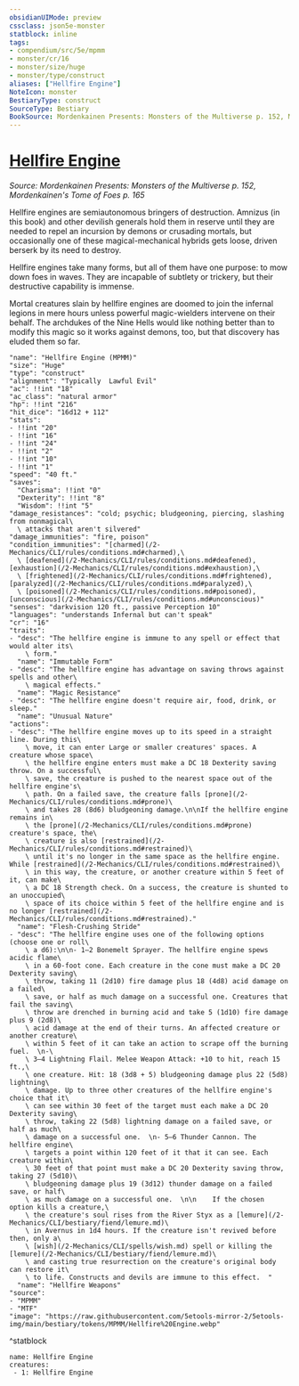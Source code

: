 ```yaml
---
obsidianUIMode: preview
cssclass: json5e-monster
statblock: inline
tags:
- compendium/src/5e/mpmm
- monster/cr/16
- monster/size/huge
- monster/type/construct
aliases: ["Hellfire Engine"]
NoteIcon: monster
BestiaryType: construct
SourceType: Bestiary
BookSource: Mordenkainen Presents: Monsters of the Multiverse p. 152, Mordenkainen's Tome of Foes p. 165
---
```

# [Hellfire Engine](2-Mechanics/CLI/bestiary/construct/hellfire-engine-mpmm.md)
*Source: Mordenkainen Presents: Monsters of the Multiverse p. 152, Mordenkainen's Tome of Foes p. 165*  

Hellfire engines are semiautonomous bringers of destruction. Amnizus (in this book) and other devilish generals hold them in reserve until they are needed to repel an incursion by demons or crusading mortals, but occasionally one of these magical-mechanical hybrids gets loose, driven berserk by its need to destroy.

Hellfire engines take many forms, but all of them have one purpose: to mow down foes in waves. They are incapable of subtlety or trickery, but their destructive capability is immense.

Mortal creatures slain by hellfire engines are doomed to join the infernal legions in mere hours unless powerful magic-wielders intervene on their behalf. The archdukes of the Nine Hells would like nothing better than to modify this magic so it works against demons, too, but that discovery has eluded them so far.

```statblock
"name": "Hellfire Engine (MPMM)"
"size": "Huge"
"type": "construct"
"alignment": "Typically  Lawful Evil"
"ac": !!int "18"
"ac_class": "natural armor"
"hp": !!int "216"
"hit_dice": "16d12 + 112"
"stats":
- !!int "20"
- !!int "16"
- !!int "24"
- !!int "2"
- !!int "10"
- !!int "1"
"speed": "40 ft."
"saves":
  "Charisma": !!int "0"
  "Dexterity": !!int "8"
  "Wisdom": !!int "5"
"damage_resistances": "cold; psychic; bludgeoning, piercing, slashing from nonmagical\
  \ attacks that aren't silvered"
"damage_immunities": "fire, poison"
"condition_immunities": "[charmed](/2-Mechanics/CLI/rules/conditions.md#charmed),\
  \ [deafened](/2-Mechanics/CLI/rules/conditions.md#deafened), [exhaustion](/2-Mechanics/CLI/rules/conditions.md#exhaustion),\
  \ [frightened](/2-Mechanics/CLI/rules/conditions.md#frightened), [paralyzed](/2-Mechanics/CLI/rules/conditions.md#paralyzed),\
  \ [poisoned](/2-Mechanics/CLI/rules/conditions.md#poisoned), [unconscious](/2-Mechanics/CLI/rules/conditions.md#unconscious)"
"senses": "darkvision 120 ft., passive Perception 10"
"languages": "understands Infernal but can't speak"
"cr": "16"
"traits":
- "desc": "The hellfire engine is immune to any spell or effect that would alter its\
    \ form."
  "name": "Immutable Form"
- "desc": "The hellfire engine has advantage on saving throws against spells and other\
    \ magical effects."
  "name": "Magic Resistance"
- "desc": "The hellfire engine doesn't require air, food, drink, or sleep."
  "name": "Unusual Nature"
"actions":
- "desc": "The hellfire engine moves up to its speed in a straight line. During this\
    \ move, it can enter Large or smaller creatures' spaces. A creature whose space\
    \ the hellfire engine enters must make a DC 18 Dexterity saving throw. On a successful\
    \ save, the creature is pushed to the nearest space out of the hellfire engine's\
    \ path. On a failed save, the creature falls [prone](/2-Mechanics/CLI/rules/conditions.md#prone)\
    \ and takes 28 (8d6) bludgeoning damage.\n\nIf the hellfire engine remains in\
    \ the [prone](/2-Mechanics/CLI/rules/conditions.md#prone) creature's space, the\
    \ creature is also [restrained](/2-Mechanics/CLI/rules/conditions.md#restrained)\
    \ until it's no longer in the same space as the hellfire engine. While [restrained](/2-Mechanics/CLI/rules/conditions.md#restrained)\
    \ in this way, the creature, or another creature within 5 feet of it, can make\
    \ a DC 18 Strength check. On a success, the creature is shunted to an unoccupied\
    \ space of its choice within 5 feet of the hellfire engine and is no longer [restrained](/2-Mechanics/CLI/rules/conditions.md#restrained)."
  "name": "Flesh-Crushing Stride"
- "desc": "The hellfire engine uses one of the following options (choose one or roll\
    \ a d6):\n\n- 1–2 Bonemelt Sprayer. The hellfire engine spews acidic flame\
    \ in a 60-foot cone. Each creature in the cone must make a DC 20 Dexterity saving\
    \ throw, taking 11 (2d10) fire damage plus 18 (4d8) acid damage on a failed\
    \ save, or half as much damage on a successful one. Creatures that fail the saving\
    \ throw are drenched in burning acid and take 5 (1d10) fire damage plus 9 (2d8)\
    \ acid damage at the end of their turns. An affected creature or another creature\
    \ within 5 feet of it can take an action to scrape off the burning fuel.  \n-\
    \ 3–4 Lightning Flail. Melee Weapon Attack: +10 to hit, reach 15 ft.,\
    \ one creature. Hit: 18 (3d8 + 5) bludgeoning damage plus 22 (5d8) lightning\
    \ damage. Up to three other creatures of the hellfire engine's choice that it\
    \ can see within 30 feet of the target must each make a DC 20 Dexterity saving\
    \ throw, taking 22 (5d8) lightning damage on a failed save, or half as much\
    \ damage on a successful one.  \n- 5–6 Thunder Cannon. The hellfire engine\
    \ targets a point within 120 feet of it that it can see. Each creature within\
    \ 30 feet of that point must make a DC 20 Dexterity saving throw, taking 27 (5d10)\
    \ bludgeoning damage plus 19 (3d12) thunder damage on a failed save, or half\
    \ as much damage on a successful one.  \n\n    If the chosen option kills a creature,\
    \ the creature's soul rises from the River Styx as a [lemure](/2-Mechanics/CLI/bestiary/fiend/lemure.md)\
    \ in Avernus in 1d4 hours. If the creature isn't revived before then, only a\
    \ [wish](/2-Mechanics/CLI/spells/wish.md) spell or killing the [lemure](/2-Mechanics/CLI/bestiary/fiend/lemure.md)\
    \ and casting true resurrection on the creature's original body can restore it\
    \ to life. Constructs and devils are immune to this effect.  "
  "name": "Hellfire Weapons"
"source":
- "MPMM"
- "MTF"
"image": "https://raw.githubusercontent.com/5etools-mirror-2/5etools-img/main/bestiary/tokens/MPMM/Hellfire%20Engine.webp"
```
^statblock

```encounter-table
name: Hellfire Engine
creatures:
 - 1: Hellfire Engine
```